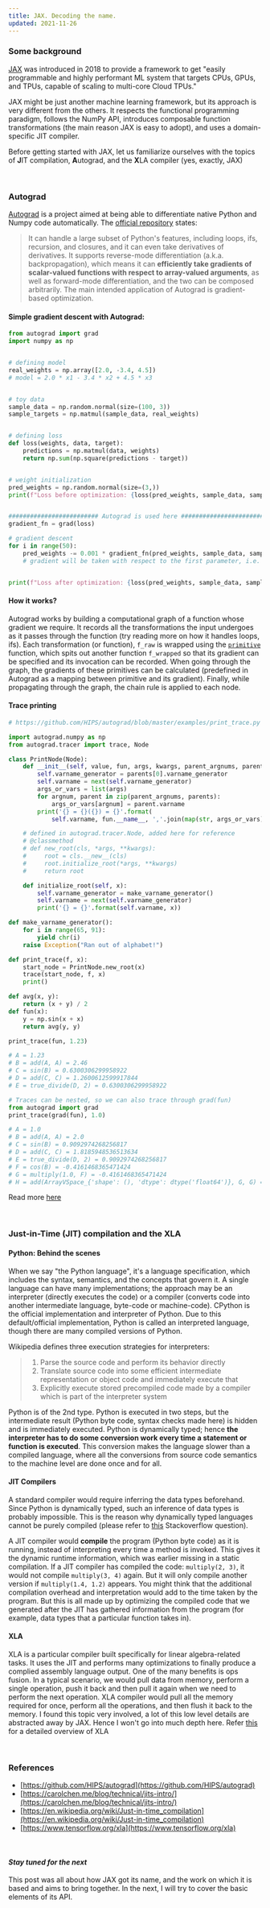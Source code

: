 ```yaml
---
title: JAX. Decoding the name.
updated: 2021-11-26
---
```


### Some background

[JAX]() was introduced in 2018 to provide a framework to get "easily programmable and highly performant ML system that targets CPUs, GPUs, and TPUs, capable of scaling to multi-core Cloud TPUs."

JAX might be just another machine learning framework, but its approach is very different from the others. It respects the functional programming paradigm, follows the NumPy API, introduces composable function transformations (the main reason JAX is easy to adopt), and uses a domain-specific JIT compiler.

Before getting started with JAX, let us familiarize ourselves with the topics of **J**IT compilation, **A**utograd, and the **X**LA compiler (yes, exactly, JAX)

<br>


### Autograd

[Autograd](https://github.com/HIPS/autograd) is a project aimed at being able to differentiate native Python and Numpy code automatically. The [official repository](https://github.com/HIPS/autograd) states:
> It can handle a large subset of Python's features, including loops, ifs, recursion, and closures, and it can even take derivatives of derivatives. It supports reverse-mode differentiation (a.k.a. backpropagation), which means it can **efficiently take gradients of scalar-valued functions with respect to array-valued arguments**, as well as forward-mode differentiation, and the two can be composed arbitrarily. The main intended application of Autograd is gradient-based optimization.

#### Simple gradient descent with Autograd:

```python
from autograd import grad
import numpy as np


# defining model
real_weights = np.array([2.0, -3.4, 4.5])
# model = 2.0 * x1 - 3.4 * x2 + 4.5 * x3


# toy data
sample_data = np.random.normal(size=(100, 3))
sample_targets = np.matmul(sample_data, real_weights)


# defining loss
def loss(weights, data, target):
    predictions = np.matmul(data, weights)
    return np.sum(np.square(predictions - target))


# weight initialization
pred_weights = np.random.normal(size=(3,))
print(f"Loss before optimization: {loss(pred_weights, sample_data, sample_targets)}")


######################### Autograd is used here #########################
gradient_fn = grad(loss)

# gradient descent
for i in range(50):
    pred_weights -= 0.001 * gradient_fn(pred_weights, sample_data, sample_targets)
    # gradient will be taken with respect to the first parameter, i.e. pred_weights


print(f"Loss after optimization: {loss(pred_weights, sample_data, sample_targets)}")
```

#### How it works?

Autograd works by building a computational graph of a function whose gradient we require. It records all the transformations the input undergoes as it passes through the function (try reading more on how it handles loops, ifs). Each transformation (or function), `f_raw` is wrapped using the [`primitive`](https://github.com/HIPS/autograd/blob/01eacff7a4f12e6f7aebde7c4cb4c1c2633f217d/autograd/tracer.py#L31-L51) function, which spits out another function `f_wrapped` so that its gradient can be specified and its invocation can be recorded. When going through the graph, the gradients of these primitives can be calculated (predefined in Autograd as a mapping between primitive and its gradient). Finally, while propagating through the graph, the chain rule is applied to each node.


#### Trace printing

```python
# https://github.com/HIPS/autograd/blob/master/examples/print_trace.py

import autograd.numpy as np
from autograd.tracer import trace, Node

class PrintNode(Node):
    def __init__(self, value, fun, args, kwargs, parent_argnums, parents):
        self.varname_generator = parents[0].varname_generator
        self.varname = next(self.varname_generator)
        args_or_vars = list(args)
        for argnum, parent in zip(parent_argnums, parents):
            args_or_vars[argnum] = parent.varname
        print('{} = {}({}) = {}'.format(
            self.varname, fun.__name__, ','.join(map(str, args_or_vars)), value))

    # defined in autograd.tracer.Node, added here for reference
    # @classmethod
    # def new_root(cls, *args, **kwargs):
    #     root = cls.__new__(cls)
    #     root.initialize_root(*args, **kwargs)
    #     return root

    def initialize_root(self, x):
        self.varname_generator = make_varname_generator()
        self.varname = next(self.varname_generator)
        print('{} = {}'.format(self.varname, x))

def make_varname_generator():
    for i in range(65, 91):
        yield chr(i)
    raise Exception("Ran out of alphabet!")

def print_trace(f, x):
    start_node = PrintNode.new_root(x)
    trace(start_node, f, x)
    print()

def avg(x, y):
    return (x + y) / 2
def fun(x):
    y = np.sin(x + x)
    return avg(y, y)

print_trace(fun, 1.23)

# A = 1.23
# B = add(A, A) = 2.46
# C = sin(B) = 0.6300306299958922
# D = add(C, C) = 1.2600612599917844
# E = true_divide(D, 2) = 0.6300306299958922

# Traces can be nested, so we can also trace through grad(fun)
from autograd import grad
print_trace(grad(fun), 1.0)

# A = 1.0
# B = add(A, A) = 2.0
# C = sin(B) = 0.9092974268256817
# D = add(C, C) = 1.8185948536513634
# E = true_divide(D, 2) = 0.9092974268256817
# F = cos(B) = -0.4161468365471424
# G = multiply(1.0, F) = -0.4161468365471424
# H = add(ArrayVSpace_{'shape': (), 'dtype': dtype('float64')}, G, G) = -0.8322936730942848
```

Read more [here](https://github.com/HIPS/autograd/blob/master/docs/tutorial.md)


<br>


### Just-in-Time (JIT) compilation and the XLA

#### Python: Behind the scenes

When we say "the Python language", it's a language specification, which includes the syntax, semantics, and the concepts that govern it. A single language can have many implementations; the approach may be an interpreter (directly executes the code) or a compiler (converts code into another intermediate language, byte-code or machine-code). CPython is the official implementation and interpreter of Python. Due to this default/official implementation, Python is called an interpreted language, though there are many compiled versions of Python.

Wikipedia defines three execution strategies for interpreters:

> 1. Parse the source code and perform its behavior directly
> 2. Translate source code into some efficient intermediate representation or object code and immediately execute that
> 3. Explicitly execute stored precompiled code made by a compiler which is part of the interpreter system

Python is of the 2nd type. Python is executed in two steps, but the intermediate result (Python byte code, syntax checks made here) is hidden and is immediately executed. Python is dynamically typed; hence **the interpreter has to do some conversion work every time a statement or function is executed**. This conversion makes the language slower than a compiled language, where all the conversions from source code semantics to the machine level are done once and for all.

#### JIT Compilers

A standard compiler would require inferring the data types beforehand. Since Python is dynamically typed, such an inference of data types is probably impossible. This is the reason why dynamically typed languages cannot be purely compiled (please refer to [this](https://stackoverflow.com/questions/18557438/why-cant-pure-python-be-fully-compiled) Stackoverflow question).

A JIT compiler would **compile** the program (Python byte code) as it is running, instead of interpreting every time a method is invoked. This gives it the dynamic runtime information, which was earlier missing in a static compilation. If a JIT compiler has compiled the code: `multiply(2, 3)`, it would not compile `multiply(3, 4)` again. But it will only compile another version if `multiply(1.4, 1.2)` appears. You might think that the additional compilation overhead and interpretation would add to the time taken by the program. But this is all made up by optimizing the compiled code that we generated after the JIT has gathered information from the program (for example, data types that a particular function takes in).

#### XLA

XLA is a particular compiler built specifically for linear algebra-related tasks. It uses the JIT and performs many optimizations to finally produce a complied assembly language output. One of the many benefits is ops fusion. In a typical scenario, we would pull data from memory, perform a single operation, push it back and then pull it again when we need to perform the next operation. XLA compiler would pull all the memory required for once, perform all the operations, and then flush it back to the memory. I found this topic very involved, a lot of this low level details are abstracted away by JAX. Hence I won't go into much depth here. Refer [this](https://www.tensorflow.org/xla) for a detailed overview of XLA


<br>


### References

- [https://github.com/HIPS/autograd](https://github.com/HIPS/autograd)
- [https://carolchen.me/blog/technical/jits-intro/](https://carolchen.me/blog/technical/jits-intro/)
- [https://en.wikipedia.org/wiki/Just-in-time_compilation](https://en.wikipedia.org/wiki/Just-in-time_compilation)
- [https://www.tensorflow.org/xla](https://www.tensorflow.org/xla)

<br>

#### *Stay tuned for the next*

This post was all about how JAX got its name, and the work on which it is based and aims to bring together. In the next, I will try to cover the basic elements of its API.